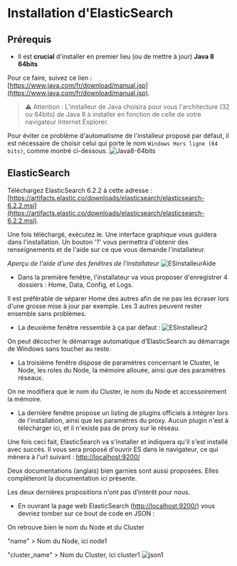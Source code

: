 # Installation d'ElasticSearch

## Prérequis

- Il est **crucial** d'installer en premier lieu (ou de mettre à jour) **Java 8 64bits**

Pour ce faire, suivez ce lien : [https://www.java.com/fr/download/manual.jsp](https://www.java.com/fr/download/manual.jsp).
>  :warning: Attention : L'installeur de Java choisira pour vous l'architecture (32 ou 64bits) de Java 8 à installer en fonction de celle de votre navigateur Internet Explorer.

Pour éviter ce problème d'automatisme de l'installeur proposé par défaut, il est nécessaire de choisir celui qui porte le nom `Windows Hors ligne (64 bits)`, comme montré ci-dessous.
![Java8-64bits](/uploads/7c82d20f9d3924f468c68215b4a4c448/Java8-64bits.PNG)

## ElasticSearch

Téléchargez ElasticSearch 6.2.2 à cette adresse : [https://artifacts.elastic.co/downloads/elasticsearch/elasticsearch-6.2.2.msi](https://artifacts.elastic.co/downloads/elasticsearch/elasticsearch-6.2.2.msi).

Une fois téléchargé, exécutez le. 
Une interface graphique vous guidera dans l'installation. 
Un bouton '?' vous permettra d'obtenir des renseignements et de l'aide sur ce que vous demande l'installateur. 

*Aperçu de l'aide d'une des fenêtres de l'installateur*
![ESinstalleurAide](/uploads/fbeb32c78a724880576942222733ad13/ESinstalleurAide.PNG)

*  Dans la première fenêtre, l'installateur va vous proposer d'enregistrer 4 dossiers : Home, Data, Config, et Logs.

Il est préférable de séparer Home des autres afin de ne pas les écraser lors d'une grosse mise à jour par exemple. Les 3 autres peuvent rester ensemble sans problèmes.

*  La deuxième fenêtre ressemble à ça par défaut :
![ESinstalleur2](/uploads/3d1d95a548958beb0bc356b9e1831fff/ESinstalleur2.PNG)

On peut décocher le démarrage automatique d'ElasticSearch au démarrage de Windows sans toucher au reste. 

*  La troisième fenêtre dispose de paramètres concernant le Cluster, le Node, les roles du Node, la mémoire allouée, ainsi que des paramètres réseaux. 

On ne modifiera que le nom du Cluster, le nom du Node et accessoirement la mémoire. 

*  La dernière fenêtre propose un listing de plugins officiels à intégrer lors de l'installation, ainsi que les paramètres du proxy. Aucun plugin n'est à télécharger ici, et il n'existe pas de proxy sur le réseau. 

Une fois ceci fait, ElasticSearch va s'installer et indiquera qu'il s'est installé avec succès. 
Il vous sera proposé d'ouvrir ES dans le navigateur, ce qui mènera à l'url suivant : [http://localhost:9200/](http://localhost:9200/)

Deux documentations (anglais) bien garnies sont aussi proposées. Elles compléteront la documentation ici présente.

Les deux dernières propositions n'ont pas d’intérêt pour nous. 

*  En ouvrant la page web ElasticSearch ([http://localhost:9200/](http://localhost:9200/)) vous devriez tomber sur ce bout de code en JSON :

On retrouve bien le nom du Node et du Cluster

"name" > Nom du Node, ici node1

"cluster_name" > Nom du Cluster, ici cluster1
![json1](/uploads/bf5d6e30d6c4acdb05fb8aa3370b94cf/json1.PNG)




